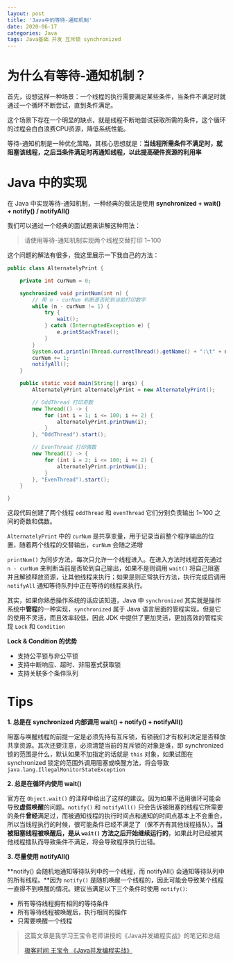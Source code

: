 ```yaml
---
layout: post
title: 'Java中的等待-通知机制'
date: 2020-06-17
categories: Java
tags: Java基础 并发 互斥锁 synchronized
---
```

# 为什么有等待-通知机制？

首先，设想这样一种场景：一个线程的执行需要满足某些条件，当条件不满足时就通过一个循环不断尝试，直到条件满足。

这个场景下存在一个明显的缺点，就是线程不断地尝试获取所需的条件，这个循环的过程会白白浪费CPU资源，降低系统性能。

等待-通知机制是一种优化策略，其核心思想就是：**当线程所需条件不满足时，就阻塞该线程，之后当条件满足时再通知线程，以此提高硬件资源的利用率**

# Java 中的实现

在 Java 中实现等待-通知机制，一种经典的做法是使用 **synchronized + wait() + notify() / notifyAll()**

我们可以通过一个经典的面试题来讲解这种用法：

> 请使用等待-通知机制实现两个线程交替打印 1~100

这个问题的解法有很多，我这里展示一下我自己的方法：

```java
public class AlternatelyPrint {

    private int curNum = 0;

    synchronized void printNum(int n) {
        // 用 n - curNum 判断是否轮到当前打印数字
        while (n - curNum != 1) {
            try {
                wait();
            } catch (InterruptedException e) {
                e.printStackTrace();
            }
        }
        System.out.println(Thread.currentThread().getName() + ":\t" + n);
        curNum += 1;
        notifyAll();
    }

    public static void main(String[] args) {
        AlternatelyPrint alternatelyPrint = new AlternatelyPrint();

        // OddThread 打印奇数
        new Thread(() -> {
            for (int i = 1; i <= 100; i += 2) {
                alternatelyPrint.printNum(i);
            }
        }, "OddThread").start();

        // EvenThread 打印偶数
        new Thread(() -> {
            for (int i = 2; i <= 100; i += 2) {
                alternatelyPrint.printNum(i);
            }
        }, "EvenThread").start();
    }

}
```

这段代码创建了两个线程 `oddThread` 和 `evenThread` 它们分别负责输出 1~100 之间的奇数和偶数。

`AlternatelyPrint` 中的 `curNum` 是共享变量，用于记录当前整个程序输出的位置，随着两个线程的交替输出，`curNum` 会随之递增

`printNum()` 为同步方法，每次只允许一个线程进入。在进入方法时线程首先通过 `n - curNum` 来判断当前是否轮到自己输出，如果不是则调用 `wait()` 将自己阻塞并且解锁释放资源，让其他线程来执行；如果是则正常执行方法，执行完成后调用 `notifyAll` 通知等待队列中正在等待的线程来执行。

其实，如果你熟悉操作系统的话应该知道，Java 中 `synchronized` 其实就是操作系统中**管程**的一种实现，`synchronized` 属于 Java 语言层面的管程实现。但是它的使用不灵活，而且效率较低，因此 JDK 中提供了更加灵活，更加高效的管程实现 `Lock` 和 `Condition`

**Lock & Condition 的优势**

- 支持公平锁与非公平锁
- 支持中断响应、超时、非阻塞式获取锁
- 支持关联多个条件队列

# Tips

**1. 总是在 synchronized 内部调用 wait() + notify() + notifyAll()**

阻塞与唤醒线程的前提一定是必须先持有互斥锁，有锁我们才有权利决定是否释放共享资源。其次还要注意，必须清楚当前的互斥锁的对象是谁，即 synchronized 锁的范围是什么，默认如果不加指定的话就是 `this` 对象，如果试图在 synchronized 锁定的范围外调用阻塞或唤醒方法，将会导致 `java.lang.IllegalMonitorStateException`

**2. 总是在循环内使用 wait()**

官方在 `Object.wait()` 的注释中给出了这样的建议。因为如果不适用循环可能会导致**虚假唤醒**的问题。`notify()` 和 `notifyAll()` 只会告诉被阻塞的线程它所需要的条件**曾经**满足过，而被通知线程的执行时间点和通知的时间点基本上不会重合，所以当线程执行的时候，很可能条件已经不满足了（保不齐有其他线程插队）。**当被阻塞线程被唤醒后，是从 `wait()` 方法之后开始继续运行的**，如果此时已经被其他线程插队而导致条件不满足，将会导致程序执行出错。

**3. 尽量使用 notifyAll()**

**notify() 会随机地通知等待队列中的一个线程，而 notifyAll() 会通知等待队列中的所有线程。**因为 `notify()` 是随机唤醒一个线程的，因此可能会导致某个线程一直得不到唤醒的情况。建议当满足以下三个条件时使用 `notify()`:

- 所有等待线程拥有相同的等待条件
- 所有等待线程被唤醒后，执行相同的操作
- 只需要唤醒一个线程



> 这篇文章是我学习王宝令老师讲授的《Java并发编程实战》的笔记和总结
>
> [极客时间 王宝令 《Java并发编程实战》](https://time.geekbang.org/column/intro/159)

